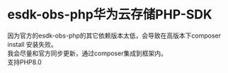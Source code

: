 # esdk-obs-php华为云存储PHP-SDK<br>
因为官方的esdk-obs-php的其它依赖版本太低，会导致在高版本下composer install 安装失败。  
我会尽量和官方同步更新，通过composer集成到框架内。  
支持PHP8.0   